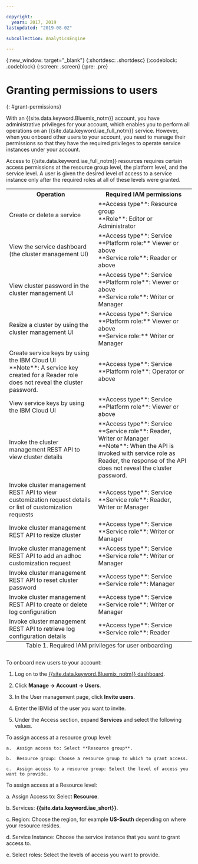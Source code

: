 ```yaml
---

copyright:
  years: 2017, 2019
lastupdated: "2019-08-02"

subcollection: AnalyticsEngine

---
```


<!-- Attribute definitions -->
{:new_window: target="_blank"}
{:shortdesc: .shortdesc}
{:codeblock: .codeblock}
{:screen: .screen}
{:pre: .pre}

# Granting permissions to users
{: #grant-permissions}

With an {{site.data.keyword.Bluemix_notm}} account, you have administrative privileges for your account, which enables you to perform all operations on an {{site.data.keyword.iae_full_notm}} service. However, when you onboard other users to your account, you need to manage their permissions so that they have the required privileges to operate service instances under your account.

Access to {{site.data.keyword.iae_full_notm}} resources requires certain access permissions at the resource group level, the platform level, and the service level. A user is given the desired level of access to a service instance only after the required roles at all of these levels were granted.

<table>
    <tr>
        <th>Operation</th>
        <th>Required IAM permissions</th>
    </tr>
    <tr>
        <td>Create or delete a service</td>
        <td>**Access type**: Resource group <br>
        **Role**: Editor or Administrator</td>
    </tr>
    <tr>
        <td>View the service dashboard (the cluster management UI)</td>
        <td>**Access type**: Service <br>
            **Platform role:** Viewer or above <br>
            **Service role**: Reader or above </td>
    </tr>
    <tr>
        <td>View cluster password in the cluster management UI</td>
        <td>**Access type**: Service <br>
            **Platform role**: Viewer or above <br>
            **Service role**: Writer or Manager </td>
    </tr>
    <tr>
        <td>Resize a cluster by using the cluster management UI</td>
        <td>**Access type**: Service <br>
            **Platform role:** Viewer or above <br>
            **Service role:** Writer or Manager </td>
    </tr>
    <tr>
        <td>Create service keys by using the IBM Cloud UI <br>
        **Note**: A service key created for a Reader role does not reveal the cluster password. </td>
        <td>**Access type**: Service <br>
            **Platform role**: Operator or above </td>
    </tr>
    <tr>
        <td>View service keys by using the IBM Cloud UI</td>
        <td>**Access type**: Service <br>
            **Platform role**: Viewer or above </td>
    </tr>
    <tr>
        <td>Invoke the cluster management REST API to view cluster details</td>
        <td>**Access type**: Service <br>
            **Service role**: Reader, Writer or Manager <br>
            **Note**: When the API is invoked with service role as Reader, the response of the API does not reveal the cluster password. </td>
    </tr>
    <tr>
        <td>Invoke cluster management REST API to view customization request details or list of customization requests</td>
        <td>**Access type**: Service <br>
            **Service role**: Reader, Writer or Manager</td>
    </tr>
    <tr>
        <td>Invoke cluster management REST API to resize cluster</td>
        <td>**Access type**: Service <br>
            **Service role**: Writer or Manager </td>
    </tr>
    <tr>
        <td>Invoke cluster management REST API to add an adhoc customization request</td>
        <td>**Access type**: Service <br>
            **Service role**: Writer or Manager </td>
    </tr>
    <tr>
        <td>Invoke cluster management REST API to reset cluster password</td>
        <td>**Access type**: Service <br>
            **Service role**: Manager </td>
    </tr>
    <tr>
        <td>Invoke cluster management REST API to create or delete log configuration</td>
        <td>**Access type**: Service <br>
            **Service role**: Writer or Manager </td>
    </tr>
    <tr>
        <td>Invoke cluster management REST API to retrieve log configuration details</td>
        <td>**Access type**: Service <br>
            **Service role**: Reader </td>
    </tr>
    <caption style="caption-side:bottom;">Table 1. Required IAM privileges for user onboarding</caption>
    </table>



To onboard new users to your account:

1.	Log on to the [{{site.data.keyword.Bluemix_notm}} dashboard](https://{DomainName}).

2.	Click **Manage -> Account -> Users**.

3.	In the User management page, click **Invite users**.

4.	Enter the IBMid of the user you want to invite.

5.	Under the Access section, expand **Services** and select the following values.

 To assign access at a resource group level:

	a.	Assign access to: Select **Resource group**.

	b.	Resource group: Choose a resource group to which to grant access.

	c.	Assign access to a resource group: Select the level of access you want to provide.

  To assign access at a Resource level:

   a. Assign Access to: Select **Resource**.

   b. Services: **{{site.data.keyword.iae_short}}**.

   c. Region: Choose the region, for example **US-South** depending on where your resource resides.

   d. Service Instance: Choose the service instance that you want to grant access to.   

   e. Select roles: Select the levels of access you want to provide.
